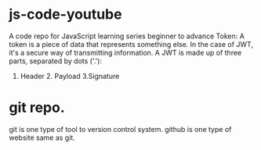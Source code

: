 # js-code-youtube
A code repo for JavaScript learning series beginner to advance
Token: A token is a piece of data that represents something else. In the case of JWT, it's a secure way of transmitting information.
A JWT is made up of three parts, separated by dots ('.'):
1. Header 2. Payload 3.Signature
# git repo.
git is one type of tool to version control system.
github is one type of website same as git.
